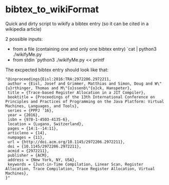 # bibtex_to_wikiFormat
Quick and dirty script to wikify a bibtex entry (so it can be cited in a wikipedia article)

2 possible inputs:
  - from a file (containing one and only one bibtex entry)
    `cat <yourfile> | python3 ./wikifyMe.py
  - from stdin
    `python3 ./wikifyMe.py << printf <yourbibtexentry>

The excpected bibtex entry should look like that:

```
"@inproceedings{Eisl:2016:TRA:2972206.2972211,
 author = {Eisl, Josef and Grimmer, Matthias and Simon, Doug and W\"{u}rthinger, Thomas and M\"{o}ssenb\"{o}ck, Hanspeter},
 title = {Trace-based Register Allocation in a JIT Compiler},
 booktitle = {Proceedings of the 13th International Conference on Principles and Practices of Programming on the Java Platform: Virtual Machines, Languages, and Tools},
 series = {PPPJ '16},
 year = {2016},
 isbn = {978-1-4503-4135-6},
 location = {Lugano, Switzerland},
 pages = {14:1--14:11},
 articleno = {14},
 numpages = {11},
 url = {http://doi.acm.org/10.1145/2972206.2972211},
 doi = {10.1145/2972206.2972211},
 acmid = {2972211},
 publisher = {ACM},
 address = {New York, NY, USA},
 keywords = {Just-in-Time Compilation, Linear Scan, Register Allocation, Trace Compilation, Trace Register Allocation, Virtual Machines},
}"

```




